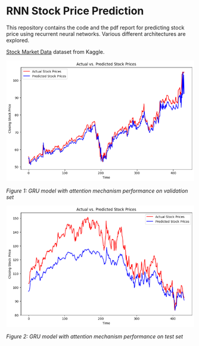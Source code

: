# RNN Stock Price Prediction

This repository contains the code and the pdf report for predicting stock price using recurrent neural networks. Various different architectures are explored.

[Stock Market Data](https://www.kaggle.com/datasets/paultimothymooney/stock-market-data) dataset from Kaggle.

![GRU ATTENTION VALIDATION](gru_attn_val.png)

*Figure 1: GRU model with attention mechanism performance on validation set*

![GRU ATTENTION VALIDATION](gru_attn_test.png)

*Figure 2: GRU model with attention mechanism performance on test set*

